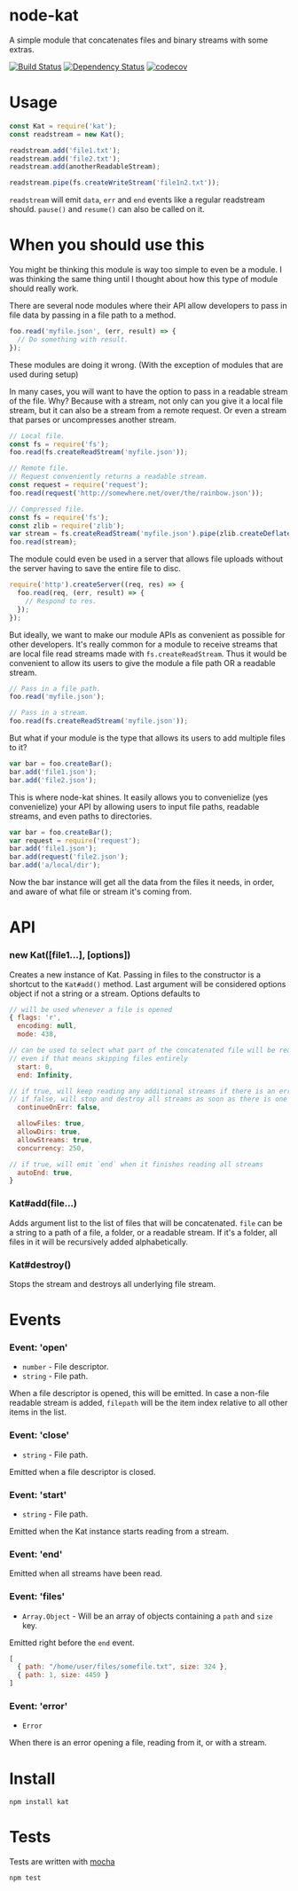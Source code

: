 # node-kat

A simple module that concatenates files and binary streams with some extras.

[![Build Status](https://secure.travis-ci.org/fent/node-kat.svg)](http://travis-ci.org/fent/node-kat)
[![Dependency Status](https://david-dm.org/fent/node-kat.svg)](https://david-dm.org/fent/node-kat)
[![codecov](https://codecov.io/gh/fent/node-kat/branch/master/graph/badge.svg)](https://codecov.io/gh/fent/node-kat)

# Usage

```js
const Kat = require('kat');
const readstream = new Kat();

readstream.add('file1.txt');
readstream.add('file2.txt');
readstream.add(anotherReadableStream);

readstream.pipe(fs.createWriteStream('file1n2.txt'));
```
`readstream` will emit `data`, `err` and `end` events like a regular readstream should. `pause()` and `resume()` can also be called on it.

# When you should use this
You might be thinking this module is way too simple to even be a module. I was thinking the same thing until I thought about how this type of module should really work.

There are several node modules where their API allow developers to pass in file data by passing in a file path to a method.

```js
foo.read('myfile.json', (err, result) => {
  // Do something with result.
});
```

These modules are doing it wrong. (With the exception of modules that are used during setup)

In many cases, you will want to have the option to pass in a readable stream of the file. Why? Because with a stream, not only can you give it a local file stream, but it can also be a stream from a remote request. Or even a stream that parses or uncompresses another stream.

```js
// Local file.
const fs = require('fs');
foo.read(fs.createReadStream('myfile.json'));

// Remote file.
// Request conveniently returns a readable stream.
const request = require('request');
foo.read(request('http://somewhere.net/over/the/rainbow.json'));

// Compressed file.
const fs = require('fs');
const zlib = require('zlib');
var stream = fs.createReadStream('myfile.json').pipe(zlib.createDeflate());
foo.read(stream);
```

The module could even be used in a server that allows file uploads without the server having to save the entire file to disc.

```js
require('http').createServer((req, res) => {
  foo.read(req, (err, result) => {
    // Respond to res.
  });
});
```

But ideally, we want to make our module APIs as convenient as possible for other developers. It's really common for a module to receive streams that are local file read streams made with `fs.createReadStream`. Thus it would be convenient to allow its users to give the module a file path OR a readable stream.

```js
// Pass in a file path.
foo.read('myfile.json');

// Pass in a stream.
foo.read(fs.createReadStream('myfile.json'));
```

But what if your module is the type that allows its users to add multiple files to it?

```js
var bar = foo.createBar();
bar.add('file1.json');
bar.add('file2.json');
```

This is where node-kat shines. It easily allows you to convenielize (yes convenielize) your API by allowing users to input file paths, readable streams, and even paths to directories.

```js
var bar = foo.createBar();
var request = require('request');
bar.add('file1.json');
bar.add(request('file2.json');
bar.add('a/local/dir');
```

Now the bar instance will get all the data from the files it needs, in order, and aware of what file or stream it's coming from.


# API
### new Kat([file1...], [options])
Creates a new instance of Kat. Passing in files to the constructor is a shortcut to the `Kat#add()` method. Last argument will be considered options object if not a string or a stream. Options defaults to

```js
// will be used whenever a file is opened
{ flags: 'r',
  encoding: null,
  mode: 438,

// can be used to select what part of the concatenated file will be read
// even if that means skipping files entirely
  start: 0,
  end: Infinity,

// if true, will keep reading any additional streams if there is an error
// if false, will stop and destroy all streams as soon as there is one error
  continueOnErr: false,

  allowFiles: true,
  allowDirs: true,
  allowStreams: true,
  concurrency: 250,

// if true, will emit `end` when it finishes reading all streams
  autoEnd: true,
}
```

### Kat#add(file...)
Adds argument list to the list of files that will be concatenated. `file` can be a string to a path of a file, a folder, or a readable stream. If it's a folder, all files in it will be recursively added alphabetically.

### Kat#destroy()
Stops the stream and destroys all underlying file stream.

# Events

### Event: 'open'
* `number` - File descriptor.
* `string` - File path.

When a file descriptor is opened, this will be emitted. In case a non-file readable stream is added, `filepath` will be the item index relative to all other items in the list.

### Event: 'close'
* `string` - File path.

Emitted when a file descriptor is closed.

### Event: 'start'
* `string` - File path.

Emitted when the Kat instance starts reading from a stream.

### Event: 'end'

Emitted when all streams have been read.

### Event: 'files'
* `Array.Object` - Will be an array of objects containing a `path` and `size` key.

Emitted right before the `end` event.

```js
[
  { path: "/home/user/files/somefile.txt", size: 324 },
  { path: 1, size: 4459 }
]
```

### Event: 'error'
* `Error`

When there is an error opening a file, reading from it, or with a stream.


# Install

    npm install kat


# Tests
Tests are written with [mocha](https://mochajs.org)

```bash
npm test
```
